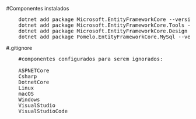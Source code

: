 
#Componentes instalados
<pre>
	dotnet add package Microsoft.EntityFrameworkCore --version 7.0.3
	dotnet add package Microsoft.EntityFrameworkCore.Tools --version 6.0.14
	dotnet add package Microsoft.EntityFrameworkCore.Design --version 6.0.14
	dotnet add package Pomelo.EntityFrameworkCore.MySql --version 6.0.2
</pre>

#.gitignore
<pre>
	#componentes configurados para serem ignorados:

	ASPNETCore
	Csharp
	DotnetCore
	Linux
	macOS
	Windows
	VisualStudio
	VisualStudioCode

</pre>